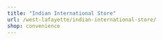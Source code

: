 ```yaml
---
title: "Indian International Store"
url: /west-lafayette/indian-international-store/
shop: convenience
---
```

